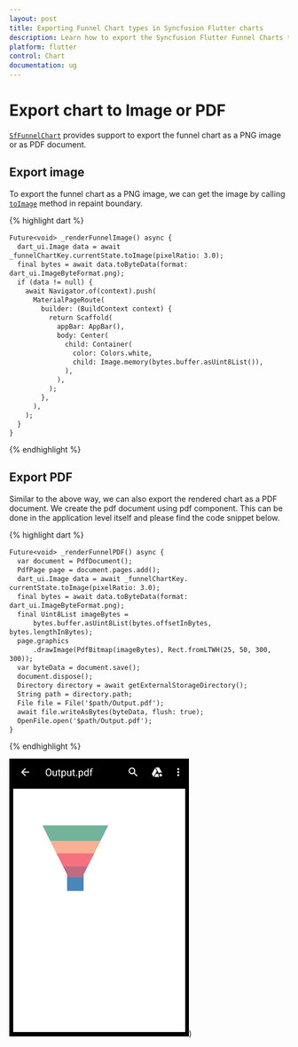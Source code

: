 ```yaml
---
layout: post
title: Exporting Funnel Chart types in Syncfusion Flutter charts
description: Learn how to export the Syncfusion Flutter Funnel Charts to save it locally as image or PDF for further use.
platform: flutter
control: Chart
documentation: ug
---
```


# Export chart to Image or PDF

[`SfFunnelChart`](https://pub.dev/documentation/syncfusion_flutter_charts/latest/charts/SfFunnelChart-class.html) provides support to export the funnel chart as a PNG image or as PDF document.

## Export image

To export the funnel chart as a PNG image, we can get the image by calling [`toImage`](https://api.flutter.dev/flutter/rendering/RenderRepaintBoundary/toImage.html) method in repaint boundary.

{% highlight dart %} 

    Future<void> _renderFunnelImage() async {
      dart_ui.Image data = await _funnelChartKey.currentState.toImage(pixelRatio: 3.0);
      final bytes = await data.toByteData(format: dart_ui.ImageByteFormat.png);
      if (data != null) {
        await Navigator.of(context).push(
          MaterialPageRoute(
            builder: (BuildContext context) {
              return Scaffold(
                appBar: AppBar(),
                body: Center(
                  child: Container(
                    color: Colors.white,
                    child: Image.memory(bytes.buffer.asUint8List()),
                  ),
                ),
              );
            },
          ),
        );
      }
    }

  {% endhighlight %}

## Export PDF

Similar to the above way, we can also export the rendered chart as a PDF document. We create the pdf document using pdf component. This can be done in the application level itself and please find the code snippet below.

{% highlight dart %} 

    Future<void> _renderFunnelPDF() async {
      var document = PdfDocument();
      PdfPage page = document.pages.add();
      dart_ui.Image data = await _funnelChartKey. currentState.toImage(pixelRatio: 3.0);
      final bytes = await data.toByteData(format: dart_ui.ImageByteFormat.png);
      final Uint8List imageBytes =
          bytes.buffer.asUint8List(bytes.offsetInBytes, bytes.lengthInBytes);
      page.graphics
          .drawImage(PdfBitmap(imageBytes), Rect.fromLTWH(25, 50, 300, 300));
      var byteData = document.save();
      document.dispose();
      Directory directory = await getExternalStorageDirectory();
      String path = directory.path;
      File file = File('$path/Output.pdf');
      await file.writeAsBytes(byteData, flush: true);
      OpenFile.open('$path/Output.pdf');
    } 

  {% endhighlight %}
  
  ![image_view](images/export-funnel-chart/pdf_view.png))